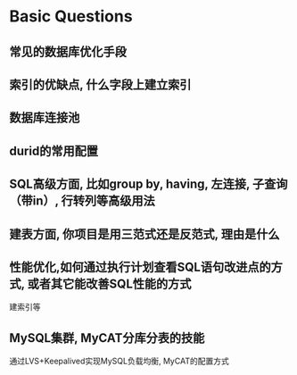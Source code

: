 # Basic Questions

## 常见的数据库优化手段

## 索引的优缺点, 什么字段上建立索引

## 数据库连接池

## durid的常用配置

## SQL高级方面, 比如group by, having, 左连接, 子查询（带in）, 行转列等高级用法

## 建表方面, 你项目是用三范式还是反范式, 理由是什么

## 性能优化,如何通过执行计划查看SQL语句改进点的方式, 或者其它能改善SQL性能的方式

 建索引等

## MySQL集群, MyCAT分库分表的技能

通过LVS+Keepalived实现MySQL负载均衡, MyCAT的配置方式
